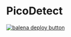 # PicoDetect

[![balena deploy button](https://www.balena.io/deploy.svg)](https://dashboard.balena-cloud.com/deploy?repoUrl=https://github.com/COTASPAR/PicoDetect)
